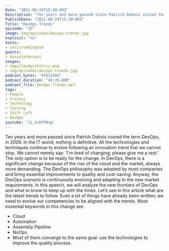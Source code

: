 ```yaml
---
Date: "2021-09-24T15:30:00Z"
Description: "Ten years and more passed since Patrick Debois coined the term DevOps, in 2009. In the IT world, nothing is definitive. All the technologies and techniques continue to evolve following an innovation trend that we cannot stop. We cannot merely say: 'I'm tired of changing; please give me a rest.' The only option is to be ready for the change. In DevOps, there is a significant change because of the rise of the cloud and the market, always more demanding. The DevOps philosophy was adopted by most companies and bring essential improvements to quality and cost-saving. Anyway, the DevOps scenario is continuously evolving and adapting to the new market requirements. In this speech, we will analyze the new frontiers of DevOps and what to know to keep up with the times. Let’s see in this article what are the latest trends to follow. "
PublishDate: "2021-09-24T15:30:00Z"
Title: "DevOps Trends"
episode: "35"
image: img/episodes/devops-trends.jpg
explicit: "no"
hosts:
- chrisreddington
guests:
- danielefontani
images:
- img/cloudwithchris.png
- img/episodes/devops-trends.jpg
podcast_bytes: "47632384"
podcast_duration: "49:35.000"
podcast_file: DevOps Trends.mp3
tags:
- People
- Process
- Technology
- Testing
- Shift Left
- DevOps
youtube: "Ji_ksRfP8vg"
---
```

Ten years and more passed since Patrick Debois coined the term DevOps, in 2009. In the IT world, nothing is definitive. All the technologies and techniques continue to evolve following an innovation trend that we cannot stop. We cannot merely say: 'I'm tired of changing; please give me a rest.' The only option is to be ready for the change. In DevOps, there is a significant change because of the rise of the cloud and the market, always more demanding. The DevOps philosophy was adopted by most companies and bring essential improvements to quality and cost-saving. Anyway, the DevOps scenario is continuously evolving and adapting to the new market requirements. In this speech, we will analyze the new frontiers of DevOps and what to know to keep up with the times. Let’s see in this article what are the latest trends to follow. Even a lot of things have already been written; we need to evolve our competencies to be aligned with the trends. Most essential keywords in this change are:

* Cloud
* Automation
* Assembly Pipeline
* NoOps
* Most of them converge to the same goal: use the technologies to improve the quality process.